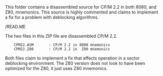 
This folder contains a disassembled source for CP/M 2.2 in both 8080, and Z80, mnemonics. This source is highly commented and claims to implement a fix for a problem with deblocking algorithms.

/READ.ME

The two files in this ZIP file are disassembled CP/M 2.2.

        CPM22.ASM       : CP/M 2.2 in 8080 mnemonics
        CPM22.Z80       : CP/M 2.2 in  Z80 mnemonics

Both files claim to implement a fix that affects operation in a sector
deblocking environment. The Z80 version does not look to have been optimized
for the Z80, it just uses Z80 mnemonics.

